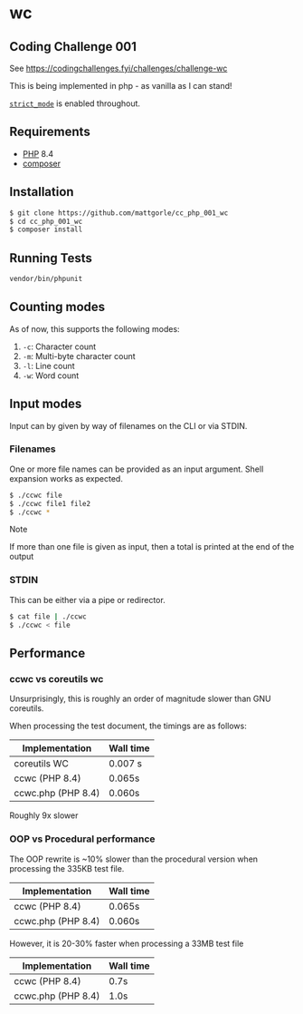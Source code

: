 # wc

## Coding Challenge 001

See https://codingchallenges.fyi/challenges/challenge-wc

This is being implemented in php - as vanilla as I can stand!

[`strict_mode`](https://www.php.net/manual/en/language.types.declarations.php#language.types.declarations.strict) is enabled throughout.

## Requirements

- [PHP](https://php.net) 8.4
- [composer](https://getcomposer.org)

## Installation

```bash
$ git clone https://github.com/mattgorle/cc_php_001_wc
$ cd cc_php_001_wc
$ composer install
```

## Running Tests

```bash
vendor/bin/phpunit
```

## Counting modes

As of now, this supports the following modes:

1. `-c`: Character count
2. `-m`: Multi-byte character count
3. `-l`: Line count
4. `-w`: Word count

## Input modes

Input can by given by way of filenames on the CLI or via STDIN.

### Filenames

One or more file names can be provided as an input argument.  Shell expansion works as expected.

```bash
$ ./ccwc file
$ ./ccwc file1 file2
$ ./ccwc *
```

> [!note]
> If more than one file is given as input, then a total is printed at the end of the output

### STDIN

This can be either via a pipe or redirector.

```bash
$ cat file | ./ccwc
$ ./ccwc < file
```

## Performance 

### ccwc vs coreutils wc

Unsurprisingly, this is roughly an order of magnitude slower than GNU coreutils.

When processing the test document, the timings are as follows:

| Implementation | Wall time |
|---|---|
| coreutils WC | 0.007 s |
| ccwc (PHP 8.4) | 0.065s |
| ccwc.php (PHP 8.4) | 0.060s |

Roughly 9x slower

### OOP vs Procedural performance

The OOP rewrite is ~10% slower than the procedural version when
processing the 335KB test file.

| Implementation | Wall time |
|---|---|
| ccwc (PHP 8.4) | 0.065s |
| ccwc.php (PHP 8.4) | 0.060s |

However, it is 20-30% faster when processing a 33MB test file

| Implementation | Wall time |
|---|---|
| ccwc (PHP 8.4) | 0.7s |
| ccwc.php (PHP 8.4) | 1.0s |
